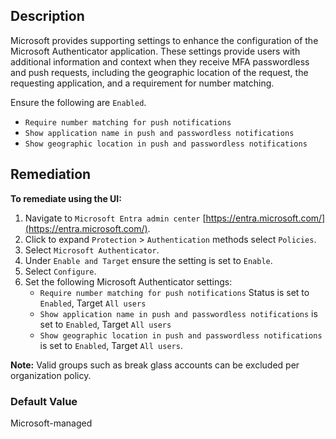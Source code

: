## Description

Microsoft provides supporting settings to enhance the configuration of the Microsoft Authenticator application. These settings provide users with additional information and context when they receive MFA passwordless and push requests, including the geographic location of the request, the requesting application, and a requirement for number matching.

Ensure the following are `Enabled`.

- `Require number matching for push notifications`
- `Show application name in push and passwordless notifications`
- `Show geographic location in push and passwordless notifications`

## Remediation

**To remediate using the UI:**

1. Navigate to `Microsoft Entra admin center` [https://entra.microsoft.com/](https://entra.microsoft.com/).
2. Click to expand `Protection` > `Authentication` methods select `Policies`.
3. Select `Microsoft Authenticator`.
4. Under `Enable and Target` ensure the setting is set to `Enable`.
5. Select `Configure`.
6. Set the following Microsoft Authenticator settings:
   - `Require number matching for push notifications` Status is set to `Enabled`, Target `All users`
   - `Show application name in push and passwordless notifications` is set to `Enabled`, Target `All users`
   - `Show geographic location in push and passwordless notifications` is set to `Enabled`, Target `All users`.

**Note:** Valid groups such as break glass accounts can be excluded per organization policy.

### Default Value

Microsoft-managed